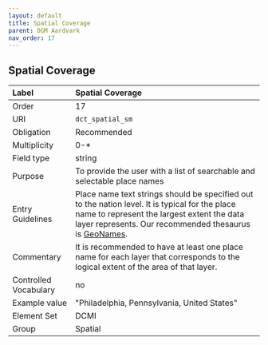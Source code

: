 ```yaml
---
layout: default
title: Spatial Coverage
parent: OGM Aardvark
nav_order: 17
---
```


## Spatial Coverage

| Label                 | Spatial Coverage                                                                                                                                                                                       |
|:----------------------|:-------------------------------------------------------------------------------------------------------------------------------------------------------------------------------------------------------|
| Order           | 17                                                                                                                                                                                                     |
| URI                   |`dct_spatial_sm`                                                                                                                                                                                        |
| Obligation            | Recommended                                                                                                                                                                                            |
| Multiplicity          | 0-*                                                                                                                                                                                                    |
| Field type            | string                                                                                                                                                                                                 |
| Purpose               | To provide the user with a list of searchable and selectable place names                                                                                                                               |
| Entry Guidelines      | Place name text strings should be specified out to the nation level. It is typical for the place name to represent the largest extent the data layer represents. Our recommended thesaurus is [GeoNames](https://www.geonames.org). |
| Commentary            | It is recommended to have at least one place name for each layer that corresponds to the logical extent of the area of that layer.                                                                                                  |
| Controlled Vocabulary | no                                                                                                                                                                                                                                  |
| Example value         | "Philadelphia, Pennsylvania, United States"                                                                                                                                                                                        |
| Element Set           | DCMI                                                                                                                                                                                                                                |
| Group                 | Spatial                                                                                                                                                                                                                             |
